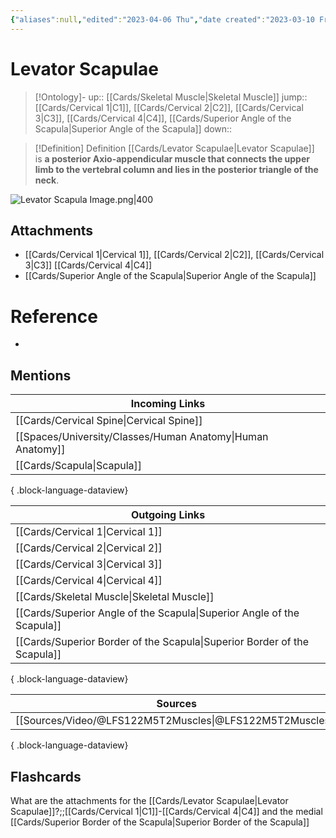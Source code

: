 ```yaml
---
{"aliases":null,"edited":"2023-04-06 Thu","date created":"2023-03-10 Fri","tags":["Uni/OMT1","flashcards/osteo-flashcards"],"dg-publish":true,"permalink":"/cards/levator-scapulae/","dgPassFrontmatter":true}
---
```


# Levator Scapulae

> [!Ontology]-
> up:: [[Cards/Skeletal Muscle\|Skeletal Muscle]]
> jump:: [[Cards/Cervical 1\|C1]], [[Cards/Cervical 2\|C2]], [[Cards/Cervical 3\|C3]], [[Cards/Cervical 4\|C4]], [[Cards/Superior Angle of the Scapula\|Superior Angle of the Scapula]]
> down:: 

> [!Definition] Definition
> [[Cards/Levator Scapulae\|Levator Scapulae]] is **a posterior Axio-appendicular muscle that connects the upper limb to the vertebral column and lies in the posterior triangle of the neck**.

![Levator Scapula Image.png|400](/img/user/Extras/Images/Levator%20Scapula%20Image.png)

## Attachments
- [[Cards/Cervical 1\|Cervical 1]], [[Cards/Cervical 2\|C2]], [[Cards/Cervical 3\|C3]] [[Cards/Cervical 4\|C4]]
- [[Cards/Superior Angle of the Scapula\|Superior Angle of the Scapula]]

# Reference
- 

## Mentions
| Incoming Links                                                |
| ------------------------------------------------------------- |
| [[Cards/Cervical Spine\|Cervical Spine]]                   |
| [[Spaces/University/Classes/Human Anatomy\|Human Anatomy]] |
| [[Cards/Scapula\|Scapula]]                                 |

{ .block-language-dataview}

| Outgoing Links                                                              |
| --------------------------------------------------------------------------- |
| [[Cards/Cervical 1\|Cervical 1]]                                         |
| [[Cards/Cervical 2\|Cervical 2]]                                         |
| [[Cards/Cervical 3\|Cervical 3]]                                         |
| [[Cards/Cervical 4\|Cervical 4]]                                         |
| [[Cards/Skeletal Muscle\|Skeletal Muscle]]                               |
| [[Cards/Superior Angle of the Scapula\|Superior Angle of the Scapula]]   |
| [[Cards/Superior Border of the Scapula\|Superior Border of the Scapula]] |

{ .block-language-dataview}

| Sources                                                     |
| ----------------------------------------------------------- |
| [[Sources/Video/@LFS122M5T2Muscles\|@LFS122M5T2Muscles]] |

{ .block-language-dataview}

## Flashcards
What are the attachments for the [[Cards/Levator Scapulae\|Levator Scapulae]]?;;[[Cards/Cervical 1\|C1]]-[[Cards/Cervical 4\|C4]] and the medial [[Cards/Superior Border of the Scapula\|Superior Border of the Scapula]]
<!--SR:!2023-04-19,3,250-->